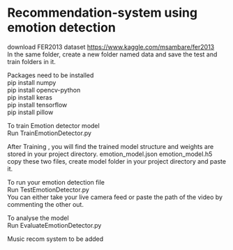 # Recommendation-system using emotion detection
download FER2013 dataset
https://www.kaggle.com/msambare/fer2013
<br />In the same folder, create a new folder named data and save the test and train folders in it.



Packages need to be installed
<br />pip install numpy
<br />pip install opencv-python
<br />pip install keras
<br />pip install tensorflow
<br />pip install pillow


To train Emotion detector model
<br />Run TrainEmotionDetector.py

After Training , you will find the trained model structure and weights are stored in your project directory. emotion_model.json emotion_model.h5
<br />copy these two files, create model folder in your project directory and paste it.

To run your emotion detection file
<br />Run TestEmotionDetector.py
<br />You can either take your live camera feed or paste the path of the video by commenting the other out.

To analyse the model
<br />Run EvaluateEmotionDetector.py

Music recom system to be added
